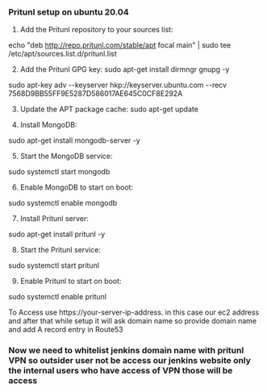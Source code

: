 ### Pritunl setup on ubuntu 20.04 ###

1. Add the Pritunl repository to your sources list:

echo "deb http://repo.pritunl.com/stable/apt focal main" | sudo tee /etc/apt/sources.list.d/pritunl.list

2. Add the Pritunl GPG key:
sudo apt-get install dirmngr gnupg -y

sudo apt-key adv --keyserver hkp://keyserver.ubuntu.com --recv 7568D9BB55FF9E5287D586017AE645C0CF8E292A

3. Update the APT package cache:
sudo apt-get update

4. Install MongoDB:

sudo apt-get install mongodb-server -y

5. Start the MongoDB service:

sudo systemctl start mongodb

6. Enable MongoDB to start on boot:

sudo systemctl enable mongodb

7. Install Pritunl server:

sudo apt-get install pritunl -y

8. Start the Pritunl service:

sudo systemctl start pritunl

9. Enable Pritunl to start on boot:

sudo systemctl enable pritunl


To Access use https://your-server-ip-address. in this case our ec2 address and after that while setup it will ask domain name so provide domain name and add A record entry in Route53


### Now we need to whitelist jenkins domain name with pritunl VPN so outsider user not be access our jenkins website only the internal users who have access of VPN those will be access ###







